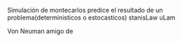 Simulación de montecarlos
predice el resultado de un problema(deterministicos o estocasticos)
stanisLaw uLam

Von Neuman amigo de 